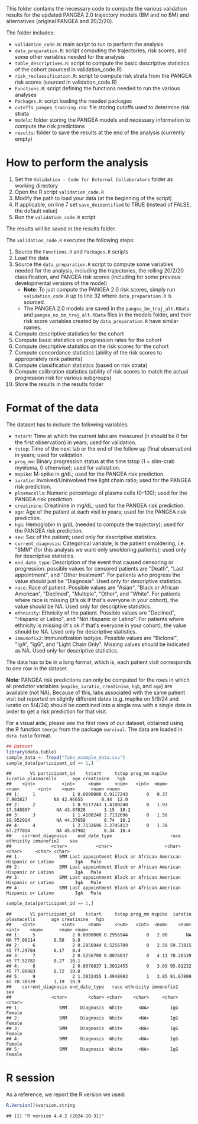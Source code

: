 
This folder contains the necessary code to compute the various validation results for the updated PANGEA 2.0 trajectory models (BM and no BM) and alternatives (original PANGEA and 20/2/20).

The folder includes:
- `validation_code.R`: main script to run to perform the analysis
- `data_preparation.R`: script computing the trajectories, risk scores, and some other variables needed for the analysis
- `table_descriptives.R`: script to compute the basic descriptive statistics of the cohort (sourced in validation\_code.R)
- `risk_reclassification.R`: script to compute risk strata from the PANGEA risk scores (sourced in validation\_code.R)
- `Functions.R`: script defining the functions needed to run the various analyses
- `Packages.R`: script loading the needed packages
- `cutoffs_pangea_training.rda`: file storing cutoffs used to determine risk strata
- `models`: folder storing the PANGEA models and necessary information to compute the risk predictions
- `results`: folder to save the results at the end of the analysis (currently empty)

# How to perform the analysis

1. Set the `Validation - Code for External Collaborators` folder as working directory
2. Open the R script `validation_code.R`
3. Modify the path to load your data (at the beginning of the script)
4. If applicable, on line 7 set `save_deidentified` to TRUE (instead of FALSE, the default value)
5. Run the `validation_code.R` script

The results will be saved in the results folder.

The `validation_code.R` executes the following steps:
1. Source the `Functions.R` and `Packages.R` scripts
2. Load the data
3. Source the `data_preparation.R` script to compute some variables needed for the analysis, including the trajectories, the rolling 20/2/20 classification, and PANGEA risk scores (including for some previous developmental versions of the model)
    - **Note**: To just compute the PANGEA 2.0 risk scores, simply run `validation_code.R` up to line 32 where `data_preparation.R` is sourced.
    - The PANGEA 2.0 models are saved in the `pangea_bm_traj_alt.RData` and `pangea_no_bm_traj_alt.RData` files in the models folder, and their risk score variables created by `data_preparation.R` have similar names.
4. Compute descriptive statistics for the cohort
5. Compute basic statistics on progression rates for the cohort
6. Compute descriptive statistics on the risk scores for the cohort
7. Compute concordance statistics (ability of the risk scores to appropriately rank patients)
8. Compute classification statistics (based on risk strata)
9. Compute calibration statistics (ability of risk scores to match the actual progression risk for various subgroups)
10. Store the results in the results folder


# Format of the data

The dataset has to include the following variables:
- `tstart`: Time at which the current labs are measured (it should be 0 for the first observation) in years; used for validation.
- `tstop`: Time of the next lab or the end of the follow up (final observation) in years; used for validation.
- `prog_mm`: Binary progression status at the time tstop (1 = slim-crab myeloma, 0 otherwise); used for validation.
- `mspike`: M-spike in g/dL; used for the PANGEA risk prediction.
- `iuratio`: Involved/Uninvolved free light chain ratio; used for the PANGEA risk prediction.
- `plasmacells`: Numeric percentage of plasma cells (0-100); used for the PANGEA risk prediction.
- `creatinine`: Creatinine in mg/dL; used for the PANGEA risk prediction.
- `age`: Age of the patient at each visit in years; used for the PANGEA risk prediction.
- `hgb`: Hemoglobin in g/dL (needed to compute the trajectory); used for the PANGEA risk prediction.
- `sex`: Sex of the patient; used only for descriptive statistics.
- `current_diagnosis`: Categorical variable, is the patient smoldering, i.e. "SMM" (for this analysis we want only smoldering patients); used only for descriptive statistics.
- `end_date_type`: Description of the event that caused censoring or progression. possible values for censored patients are "Death", "Last appointment", and "Other treatment". For patients who progress the value should just be "Diagnosis". Used only for descriptive statistics.
- `race`: Race of patient. Possible values are "Asian", "Black or African American", "Declined", "Multiple", "Other", and "White". For patients where race is missing (it's ok if that's everyone in your cohort), the value should be NA. Used only for descriptive statistics.
- `ethnicity`: Ethnicity of the patient. Possible values are "Declined", "Hispanic or Latino", and "Not Hispanic or Latino". For patients where ethnicity is missing (it's ok if that's everyone in your cohort), the value should be NA. Used only for descriptive statistics.
- `immunofix2`: Immunofixation isotype. Possible values are "Biclonal", "IgA", "IgG", and "Light Chain Only". Missing values should be indicated as NA. Used only for descriptive statistics.

The data has to be in a long format, which is, each patient visit corresponds to
one row in the dataset. 

**Note**: PANGEA risk predictions can only be computed for the rows in which all predictor variables (`mspike`, `iuratio`, `creatinine`, `hgb`, and `age`) are available (not NA). Because of this, labs associated with the same patient visit but reported on slightly different dates (e.g. mspike on 5/9/24 and iuratio on 5/4/24) should be combined into a single row with a single date in order to get a risk prediction for that visit.

For a visual aide, please see the first rows of our dataset, 
obtained using the R function `tmerge` from the package `survival`. 
The data are loaded in `data.table` format.


``` r
## Dataset
library(data.table)
sample_data <- fread("fake_example_data.csv")
sample_data[participant_id == 1,]
```

```
##       V1 participant_id    tstart     tstop prog_mm mspike   iuratio plasmacells      age creatinine   hgb
##    <int>          <int>     <num>     <num>   <int>  <num>     <num>       <int>    <num>      <num> <num>
## 1:     1              1 0.0000000 0.9117243       0   0.37  7.903827          NA 42.96655       0.44  12.0
## 2:     2              1 0.9117243 1.4100240       0   1.93 17.548807          NA 43.87828       1.15  10.2
## 3:     3              1 1.4100240 2.7132696       0   1.58 19.952914          NA 44.37658       0.74  10.2
## 4:     4              1 2.7132696 3.2745413       0   1.39 67.277014          NA 45.67982       0.34  10.4
##    current_diagnosis    end_date_type                      race          ethnicity immunofix2    sex
##               <char>           <char>                    <char>             <char>     <char> <char>
## 1:               SMM Last appointment Black or African American Hispanic or Latino        IgA   Male
## 2:               SMM Last appointment Black or African American Hispanic or Latino        IgA   Male
## 3:               SMM Last appointment Black or African American Hispanic or Latino        IgA   Male
## 4:               SMM Last appointment Black or African American Hispanic or Latino        IgA   Male
```

``` r
sample_data[participant_id == 2,]
```

```
##       V1 participant_id    tstart     tstop prog_mm mspike  iuratio plasmacells      age creatinine   hgb
##    <int>          <int>     <num>     <num>   <int>  <num>    <num>       <int>    <num>      <num> <num>
## 1:     5              2 0.0000000 0.2956944       0   2.00       NA          NA 77.00214       0.56   9.8
## 2:     6              2 0.2956944 0.5256789       0   2.50 59.73815          45 77.29784       0.17   8.4
## 3:     7              2 0.5256789 0.8076837       0   4.11 78.20539          45 77.52782       0.27  10.1
## 4:     8              2 0.8076837 1.3032455       0   3.69 95.81232          45 77.80983       0.72  10.0
## 5:     9              2 1.3032455 1.4948993       1   3.85 91.67899          45 78.30539       1.19  10.9
##    current_diagnosis end_date_type   race ethnicity immunofix2    sex
##               <char>        <char> <char>    <char>     <char> <char>
## 1:               SMM     Diagnosis  White      <NA>        IgG Female
## 2:               SMM     Diagnosis  White      <NA>        IgG Female
## 3:               SMM     Diagnosis  White      <NA>        IgG Female
## 4:               SMM     Diagnosis  White      <NA>        IgG Female
## 5:               SMM     Diagnosis  White      <NA>        IgG Female
```

# R session
As a reference, we report the R version we used:


``` r
R.Version()$version.string
```

```
## [1] "R version 4.4.2 (2024-10-31)"
```


